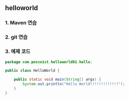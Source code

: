 ## helloworld

### 1. Maven 연습
### 2. git 연습
### 3. 예제 코드
```java source
package com.poscoict.helloworld01.hello;

public class HelloWorld {

	public static void main(String[] args) {
		System.out.println("Hello World!!!!!!!!!!!!!");
	}
}

```
